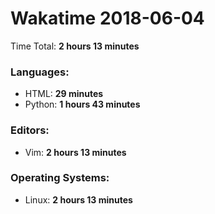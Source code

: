 # Wakatime 2018-06-04

Time Total: **2 hours 13 minutes**

### Languages:
- HTML: **29 minutes** 
- Python: **1 hours 43 minutes** 

### Editors:
- Vim: **2 hours 13 minutes** 

### Operating Systems:
- Linux: **2 hours 13 minutes** 


